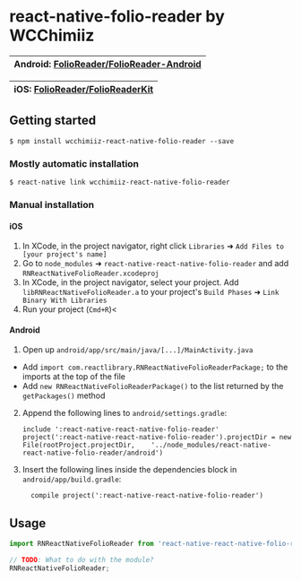 
# react-native-folio-reader by WCChimiiz


| **Android: [FolioReader/FolioReader-Android](https://github.com/FolioReader/FolioReader-Android)**             |
| ----------------- |


| **iOS: [FolioReader/FolioReaderKit](https://github.com/FolioReader/FolioReaderKit)**             |
| ----------------- |

## Getting started

`$ npm install wcchimiiz-react-native-folio-reader --save`

### Mostly automatic installation

`$ react-native link wcchimiiz-react-native-folio-reader`

### Manual installation

#### iOS

1. In XCode, in the project navigator, right click `Libraries` ➜ `Add Files to [your project's name]`
2. Go to `node_modules` ➜ `react-native-react-native-folio-reader` and add `RNReactNativeFolioReader.xcodeproj`
3. In XCode, in the project navigator, select your project. Add `libRNReactNativeFolioReader.a` to your project's `Build Phases` ➜ `Link Binary With Libraries`
4. Run your project (`Cmd+R`)<

#### Android

1. Open up `android/app/src/main/java/[...]/MainActivity.java`
  - Add `import com.reactlibrary.RNReactNativeFolioReaderPackage;` to the imports at the top of the file
  - Add `new RNReactNativeFolioReaderPackage()` to the list returned by the `getPackages()` method
2. Append the following lines to `android/settings.gradle`:
  	```
  	include ':react-native-react-native-folio-reader'
  	project(':react-native-react-native-folio-reader').projectDir = new File(rootProject.projectDir, 	'../node_modules/react-native-react-native-folio-reader/android')
  	```
3. Insert the following lines inside the dependencies block in `android/app/build.gradle`:
  	```
      compile project(':react-native-react-native-folio-reader')
  	```

## Usage
```javascript
import RNReactNativeFolioReader from 'react-native-react-native-folio-reader';

// TODO: What to do with the module?
RNReactNativeFolioReader;
```
  